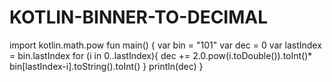 # KOTLIN-BINNER-TO-DECIMAL
import kotlin.math.pow  fun main() {     var bin = "101"     var dec = 0      var lastIndex = bin.lastIndex     for (i in 0..lastIndex){         dec += 2.0.pow(i.toDouble()).toInt()* bin[lastIndex-i].toString().toInt()     }     println(dec) }
